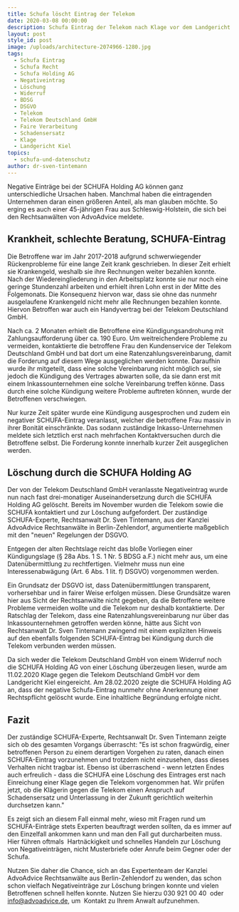 ```yaml
---
title: Schufa löscht Eintrag der Telekom
date: 2020-03-08 00:00:00
description: Schufa Eintrag der Telekom nach Klage vor dem Landgericht Kiel gelöscht.
layout: post
style_id: post
image: /uploads/architecture-2074966-1280.jpg
tags:
  - Schufa Eintrag
  - Schufa Recht
  - Schufa Holding AG
  - Negativeintrag
  - Löschung
  - Widerruf
  - BDSG
  - DSGVO
  - Telekom
  - Telekom Deutschland GmbH
  - Faire Verarbeitung
  - Schadensersatz
  - Klage
  - Landgericht Kiel
topics:
  - schufa-und-datenschutz
author: dr-sven-tintemann
---
```


Negative Einträge bei der SCHUFA Holding AG können ganz unterschiedliche Ursachen haben. Manchmal haben die eintragenden Unternehmen daran einen grö&szlig;eren Anteil, als man glauben möchte. So erging es auch einer 45-jährigen Frau aus Schleswig-Holstein, die sich bei den Rechtsanwälten von AdvoAdvice meldete.

## Krankheit, schlechte Beratung, SCHUFA-Eintrag

Die Betroffene war im Jahr 2017-2018 aufgrund schwerwiegender Rückenprobleme für eine lange Zeit krank geschrieben. In dieser Zeit erhielt sie Krankengeld, weshalb sie ihre Rechnungen weiter bezahlen konnte. Nach der Wiedereingliederung in den Arbeitsplatz konnte sie nur noch eine geringe Stundenzahl arbeiten und erhielt ihren Lohn erst in der Mitte des Folgemonats. Die Konsequenz hiervon war, dass sie ohne das nunmehr ausgelaufene Krankengeld nicht mehr alle Rechnungen bezahlen konnte. Hiervon Betroffen war auch ein Handyvertrag bei der Telekom Deutschland GmbH.&nbsp;

Nach ca. 2 Monaten erhielt die Betroffene eine Kündigungsandrohung mit Zahlungsaufforderung über ca. 190 Euro. Um weitreichendere Probleme zu vermeiden, kontaktierte die betroffene Frau den Kundenservice der Telekom Deutschland GmbH und bat dort um eine Ratenzahlungsvereinbarung, damit die Forderung auf diesem Wege ausgeglichen werden konnte. Daraufhin wurde ihr mitgeteilt, dass eine solche Vereinbarung nicht möglich sei, sie jedoch die Kündigung des Vertrages abwarten solle, da sie dann erst mit einem Inkassounternehmen eine solche Vereinbarung treffen könne. Dass durch eine solche Kündigung weitere Probleme auftreten können, wurde der Betroffenen verschwiegen.&nbsp;

Nur kurze Zeit später wurde eine Kündigung ausgesprochen und zudem ein negativer SCHUFA-Eintrag veranlasst, welcher die betroffene Frau massiv in ihrer Bonität einschränkte. Das sodann zuständige Inkasso-Unternehmen meldete sich letztlich erst nach mehrfachen Kontaktversuchen durch die Betroffene selbst. Die Forderung konnte innerhalb kurzer Zeit ausgeglichen werden.

## Löschung durch die SCHUFA Holding AG

Der von der Telekom Deutschland GmbH veranlasste Negativeintrag wurde nun nach fast drei-monatiger Auseinandersetzung durch die SCHUFA Holding AG gelöscht. Bereits im November wurden die Telekom sowie die SCHUFA kontaktiert und zur Löschung aufgefordert. Der zuständige SCHUFA-Experte, Rechtsanwalt Dr. Sven Tintemann, aus der Kanzlei AdvoAdvice Rechtsanwälte in Berlin-Zehlendorf, argumentierte ma&szlig;geblich mit den "neuen" Regelungen der DSGVO.

Entgegen der alten Rechtslage reicht das blo&szlig;e Vorliegen einer Kündigungslage (&sect; 28a Abs. 1 S. 1 Nr. 5 BDSG a.F.) nicht mehr aus, um eine Datenübermittlung zu rechtfertigen. Vielmehr muss nun eine Interessenabwägung (Art. 6 Abs. 1 lit. f) DSGVO) vorgenommen werden.

Ein Grundsatz der DSGVO ist, dass Datenübermittlungen transparent, vorhersehbar und in fairer Weise erfolgen müssen. Diese Grundsätze waren hier aus Sicht der Rechtsanwälte nicht gegeben, da die Betroffene weitere Probleme vermeiden wollte und die Telekom nur deshalb kontaktierte. Der Ratschlag der Telekom, dass eine Ratenzahlungsvereinbarung nur über das Inkassounternehmen getroffen werden könne, hätte aus Sicht von Rechtsanwalt Dr. Sven Tintemann zwingend mit einem expliziten Hinweis auf den ebenfalls folgenden SCHUFA-Eintrag bei Kündigung durch die Telekom verbunden werden müssen.

Da sich weder die Telekom Deutschland GmbH von einem Widerruf noch die SCHUFA Holding AG von einer Löschung überzeugen liesen, wurde am 11.02.2020 Klage gegen die Telekom Deutschland GmbH vor dem Landgericht Kiel eingereicht. Am 28.02.2020 zeigte die SCHUFA Holding AG an, dass der negative Schufa-Eintrag nunmehr ohne Anerkennung einer Rechtspflicht gelöscht wurde. Eine inhaltliche Begründung erfolgte nicht.

## Fazit

Der zuständige SCHUFA-Experte, Rechtsanwalt Dr. Sven Tintemann zeigte sich ob des gesamten Vorgangs überrascht: "Es ist schon fragwürdig, einer betroffenen Person zu einem derartigen Vorgehen zu raten, danach einen SCHUFA-Eintrag vorzunehmen und trotzdem nicht einzusehen, dass dieses Verhalten nicht tragbar ist. Ebenso ist überraschend - wenn letzten Endes auch erfreulich - dass die SCHUFA eine Löschung des Eintrages erst nach Einreichung einer Klage gegen die Telekom vorgenommen hat. Wir prüfen jetzt, ob die Klägerin gegen die Telekom einen Anspruch auf Schadensersatz und Unterlassung in der Zukunft gerichtlich weiterhin durchsetzen kann."

Es zeigt sich an diesem Fall einmal mehr, wieso mit Fragen rund um SCHUFA-Einträge stets Experten beauftragt werden sollten, da es immer auf den Einzelfall ankommen kann und man den Fall gut durcharbeiten muss. Hier führen oftmals&nbsp; Hartnäckigkeit und schnelles Handeln zur Löschung von Negativeinträgen, nicht Musterbriefe oder Anrufe beim Gegner oder der Schufa. &nbsp;

Nutzen Sie daher die Chance, sich an das Expertenteam der Kanzlei AdvoAdvice Rechtsanwälte aus Berlin-Zehlendorf zu wenden, das schon schon vielfach Negativeinträge zur Löschung bringen konnte und vielen Betroffenen schnell helfen konnte. Nutzen Sie hierzu 030 921 00 40&nbsp; oder info@advoadvice.de, um&nbsp; Kontakt zu Ihrem Anwalt aufzunehmen.&nbsp;